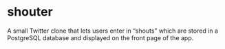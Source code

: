 # shouter
 A small Twitter clone that lets users enter in “shouts” which are stored in a PostgreSQL database and displayed on the front page of the app. 

